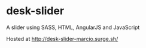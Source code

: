# desk-slider
A slider using SASS, HTML, AngularJS and JavaScript 

Hosted at http://desk-slider-marcio.surge.sh/
